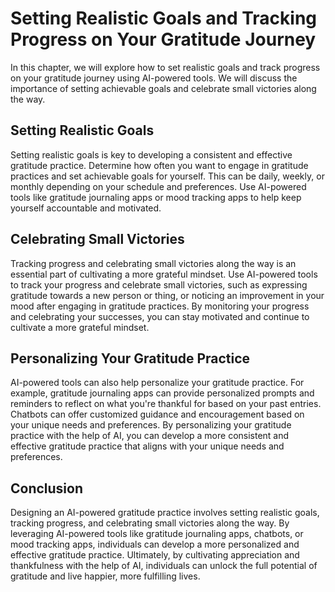 Setting Realistic Goals and Tracking Progress on Your Gratitude Journey
================================================================================================================================

In this chapter, we will explore how to set realistic goals and track progress on your gratitude journey using AI-powered tools. We will discuss the importance of setting achievable goals and celebrate small victories along the way.

Setting Realistic Goals
-----------------------

Setting realistic goals is key to developing a consistent and effective gratitude practice. Determine how often you want to engage in gratitude practices and set achievable goals for yourself. This can be daily, weekly, or monthly depending on your schedule and preferences. Use AI-powered tools like gratitude journaling apps or mood tracking apps to help keep yourself accountable and motivated.

Celebrating Small Victories
---------------------------

Tracking progress and celebrating small victories along the way is an essential part of cultivating a more grateful mindset. Use AI-powered tools to track your progress and celebrate small victories, such as expressing gratitude towards a new person or thing, or noticing an improvement in your mood after engaging in gratitude practices. By monitoring your progress and celebrating your successes, you can stay motivated and continue to cultivate a more grateful mindset.

Personalizing Your Gratitude Practice
-------------------------------------

AI-powered tools can also help personalize your gratitude practice. For example, gratitude journaling apps can provide personalized prompts and reminders to reflect on what you're thankful for based on your past entries. Chatbots can offer customized guidance and encouragement based on your unique needs and preferences. By personalizing your gratitude practice with the help of AI, you can develop a more consistent and effective gratitude practice that aligns with your unique needs and preferences.

Conclusion
----------

Designing an AI-powered gratitude practice involves setting realistic goals, tracking progress, and celebrating small victories along the way. By leveraging AI-powered tools like gratitude journaling apps, chatbots, or mood tracking apps, individuals can develop a more personalized and effective gratitude practice. Ultimately, by cultivating appreciation and thankfulness with the help of AI, individuals can unlock the full potential of gratitude and live happier, more fulfilling lives.
